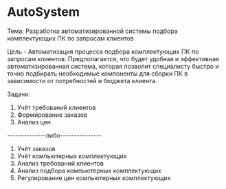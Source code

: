 # AutoSystem
Тема: Разработка автоматизированной системы подбора комплектующих ПК по запросам клиентов

Цель - Автоматизация процесса подбора комплектующих ПК по запросам клиентов. Предполагается, что будет удобная и эффективная автоматизированная система, которая позволит специалисту быстро и точно подбирать необходимые компоненты для сборки ПК в зависимости от потребностей и бюджета клиента.

Задачи:
1) Учëт требований клиентов
2) Формирование заказов
3) Анализ цен 

--------------либо---------------
1) Учёт заказов
2) Учёт компьютерных комплектующих
3) Анализ требований клиентов
4) Анализ подбора компьютерных комплектующих
5) Регулирование цен компьютерных комплектующих
